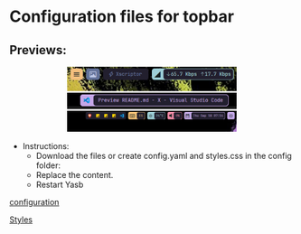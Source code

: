 # Configuration files for topbar

## Previews:
<p align="center">
  <img src="./preview/preview.png" width="300"/>
  <img src="./preview/preview1.png" width="300"/>
  <img src="./preview/preview2.png" width="300"/>
</p>


- Instructions:
     - Download the files or create config.yaml and styles.css in the config folder:
     - Replace the content.
     - Restart Yasb

[configuration](./config/config.yaml)

[Styles](./config/styles.css)
